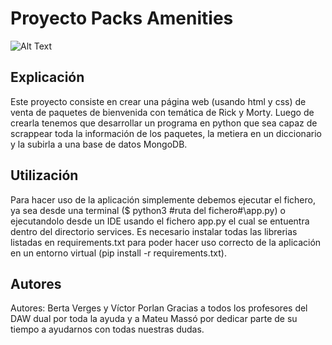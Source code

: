 # Proyecto Packs Amenities
![Alt Text](https://media1.tenor.com/images/41d4482a7391e4ced853f5cdb83be9cd/tenor.gif?itemid=4750015)
## Explicación
Este proyecto consiste en crear una página web (usando html y css) de venta de paquetes de bienvenida con temática de Rick y Morty. Luego de crearla tenemos que desarrollar un programa en python que sea capaz de scrappear toda la información de los paquetes, la metiera en un diccionario y la subirla a una base de datos MongoDB.

## Utilización
Para hacer uso de la aplicación simplemente debemos ejecutar el fichero, ya sea desde una terminal ($ python3 #ruta del fichero#\app.py) o ejecutandolo desde un IDE usando el fichero app.py el cual se entuentra dentro del directorio services. Es necesario instalar todas las librerias listadas en requirements.txt para poder hacer uso correcto de la aplicación en un entorno virtual (pip install -r requirements.txt).

## Autores
Autores: Berta Verges y Víctor Porlan
Gracias a todos los profesores del DAW dual por toda la ayuda y a Mateu Massó por dedicar parte de su tiempo a ayudarnos con todas nuestras dudas.


